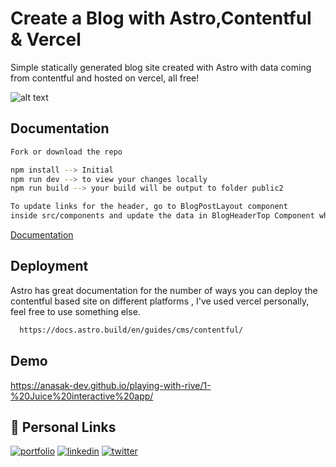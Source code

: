 
# Create a Blog with Astro,Contentful & Vercel

Simple statically generated blog site created with Astro with data coming from contentful and 
hosted on vercel, all free!


![alt text](https://images.ctfassets.net/sod7x7wj2t2f/4FhMExpPtoegT51JzMSett/853fd4cb2dc7ae782704e89e9c3461ae/post-1-thumb.png)
## Documentation
```bash
Fork or download the repo

npm install --> Initial
npm run dev --> to view your changes locally
npm run build --> your build will be output to folder public2

To update links for the header, go to BlogPostLayout component
inside src/components and update the data in BlogHeaderTop Component which is passed as a prop.
```
[Documentation](https://linktodocumentation)


## Deployment

Astro has great documentation for the number of ways you can deploy the contentful based
site on different platforms , I've used vercel personally, feel free to use something else.
```bash
  https://docs.astro.build/en/guides/cms/contentful/
```


## Demo

https://anasak-dev.github.io/playing-with-rive/1-%20Juice%20interactive%20app/

## 🔗 Personal Links
[![portfolio](https://img.shields.io/badge/my_portfolio-000?style=for-the-badge&logo=ko-fi&logoColor=white)](https://anasniazi.com/)
[![linkedin](https://img.shields.io/badge/linkedin-0A66C2?style=for-the-badge&logo=linkedin&logoColor=white)](https://www.linkedin.com/in/anasniazi/)
[![twitter](https://img.shields.io/badge/Dribbble-EA4C89?style=for-the-badge&logo=dribbble&logoColor=white)](https://dribbble.com/anasakdev)

